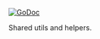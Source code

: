 [![GoDoc](https://godoc.org/github.com/trymoose/go_util/pkg/log?status.svg)](http://godoc.org/github.com/trymoose/go_util/pkg/log)

Shared utils and helpers.